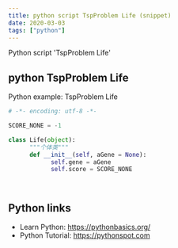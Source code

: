 ```yaml
---
title: python script TspProblem Life (snippet)
date: 2020-03-03
tags: ["python"]
---
```

Python script 'TspProblem Life'


## python TspProblem Life

Python example: TspProblem Life

```python
# -*- encoding: utf-8 -*-

SCORE_NONE = -1

class Life(object):
      """个体类"""
      def __init__(self, aGene = None):
            self.gene = aGene
            self.score = SCORE_NONE




```

## Python links

- Learn Python: https://pythonbasics.org/
- Python Tutorial: https://pythonspot.com
